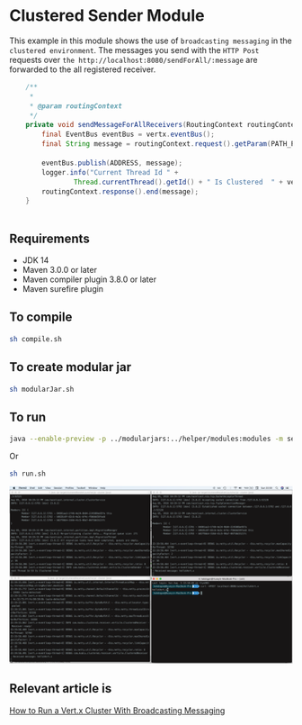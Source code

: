 # Clustered Sender Module

This example in this module shows the use of `broadcasting messaging` in the `clustered environment`. The messages you send with the `HTTP Post` requests over `the http://localhost:8080/sendForAll/:message` are forwarded to the all registered receiver.

```java
    /**
     *
     * @param routingContext
     */
    private void sendMessageForAllReceivers(RoutingContext routingContext){
        final EventBus eventBus = vertx.eventBus();
        final String message = routingContext.request().getParam(PATH_PARAM_TO_RECEIVE_MESSAGE);

        eventBus.publish(ADDRESS, message);
        logger.info("Current Thread Id " +
                Thread.currentThread().getId() + " Is Clustered  " + vertx.isClustered());
        routingContext.response().end(message);
    }
    
```

## Requirements
* JDK 14
* Maven 3.0.0 or later
* Maven compiler plugin 3.8.0 or later
* Maven surefire plugin 

## To compile
```bash
sh compile.sh
```

## To create modular jar
```bash
sh modularJar.sh
```

## To run
```bash
java --enable-preview -p ../modularjars:../helper/modules:modules -m sender
```
Or

```bash
sh run.sh
```

![](images/sender.png)

## Relevant article is
[How to Run a Vert.x Cluster With Broadcasting Messaging](https://medium.com/@hakdogan/how-to-run-a-vert-x-cluster-with-broadcasting-messaging-fc79ff113c9c)
